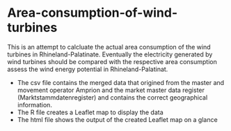 # Area-consumption-of-wind-turbines
This is an attempt to calcluate the actual area consumption of the wind turbines in Rhineland-Palatinate. 
Eventually the electricity generated by wind turbines should be compared with the respective area consumption assess the wind energy potential in Rhineland-Palatinat.
* The csv file contains the merged data that origined from the master and movement operator Amprion and the market master data register (Marktstammdatenregister) and contains the correct geographical information.
* The R file creates a Leaflet map to display the data
* The html file shows the output of the created Leaflet map on a glance
